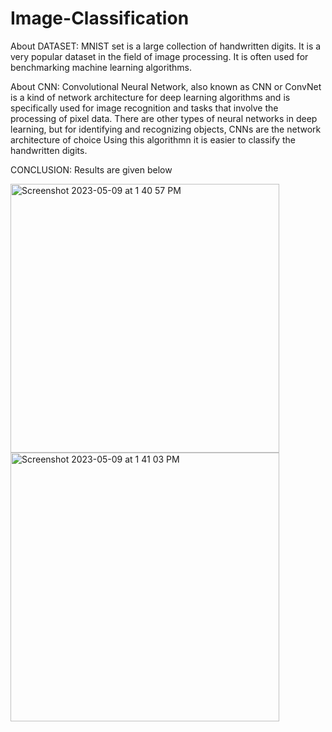 # Image-Classification

About DATASET:
MNIST set is a large collection of handwritten digits.
It is a very popular dataset in the field of image processing. 
It is often used for benchmarking machine learning algorithms. 

About CNN:
Convolutional Neural Network, also known as CNN or ConvNet is a kind of network architecture for deep learning algorithms and is specifically used for image recognition and tasks that involve the processing of pixel data.
There are other types of neural networks in deep learning, but for identifying and recognizing objects, CNNs are the network architecture of choice
Using this algorithmn it is easier to classify the handwritten digits.

CONCLUSION:
Results are given below

<img width="430" alt="Screenshot 2023-05-09 at 1 40 57 PM" src="https://user-images.githubusercontent.com/103871423/237035481-13fb229b-6a80-497b-be24-ccf2c39361eb.png">


<img width="430" alt="Screenshot 2023-05-09 at 1 41 03 PM" src="https://user-images.githubusercontent.com/103871423/237035512-d985282d-5f43-4cd2-a9eb-1590d5682ee6.png">
